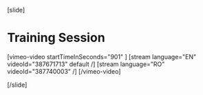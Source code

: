 [slide]
# Training Session

[vimeo-video startTimeInSeconds="901" ]
[stream language="EN" videoId="387671713" default /]
[stream language="RO" videoId="387740003"  /]
[/vimeo-video]

[/slide]